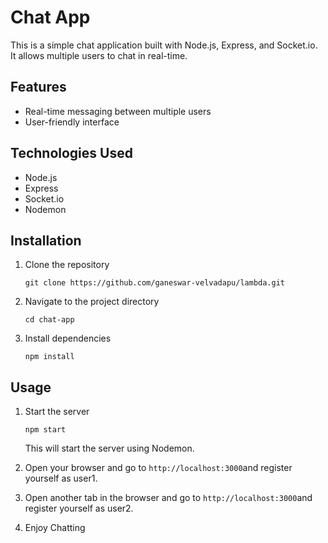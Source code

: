 # Chat App

This is a simple chat application built with Node.js, Express, and Socket.io. It allows multiple users to chat in real-time.

## Features

- Real-time messaging between multiple users
- User-friendly interface

## Technologies Used

- Node.js
- Express
- Socket.io
- Nodemon

## Installation

1. Clone the repository
    ```
    git clone https://github.com/ganeswar-velvadapu/lambda.git
    ```
2. Navigate to the project directory
    ```
    cd chat-app
    ```
3. Install dependencies
    ```
    npm install
    ```

## Usage

1. Start the server
    ```
    npm start
    ```
   This will start the server using Nodemon.

2. Open your browser and go to `http://localhost:3000`and register yourself as user1.

3. Open another tab in the browser and go to `http://localhost:3000`and register yourself as user2.

4. Enjoy Chatting




